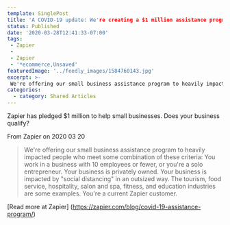 ```yaml
---
template: SinglePost
title: 'A COVID-19 update: We're creating a $1 million assistance program for our most impacted small business customers'
status: Published
date: '2020-03-28T12:41:33-07:00'
tags:
 - Zapier
 - 
 - Zapier
 - '*ecommerce,Unsaved'
featuredImage: '../feedly_images/1584760143.jpg'
excerpt: >-
 We're offering our small business assistance program to heavily impacted people who meet some combination of these criteria: You work in a business with 10 employees or fewer, or you're a solo entrepreneur. Your business is privately owned. Your business is impacted by "social distancing" in an outsized way. The tourism, food service, hospitality, salon and spa, fitness, and education industries are some examples. You're a current Zapier customer. 
categories:
  - category: Shared Articles
---
```

Zapier has pledged $1 million to help small businesses. Does your business qualify? 

From Zapier on 2020 03 20
> We're offering our small business assistance program to heavily impacted people who meet some combination of these criteria: You work in a business with 10 employees or fewer, or you're a solo entrepreneur. Your business is privately owned. Your business is impacted by "social distancing" in an outsized way. The tourism, food service, hospitality, salon and spa, fitness, and education industries are some examples. You're a current Zapier customer. 

[Read more at Zapier] (https://zapier.com/blog/covid-19-assistance-program/)